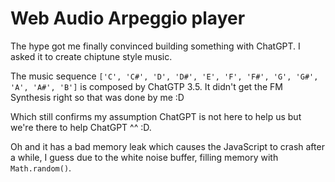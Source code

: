 # Web Audio Arpeggio player

The hype got me finally convinced building something with ChatGPT. I asked it to create chiptune style music.

The music sequence `['C', 'C#', 'D', 'D#', 'E', 'F', 'F#', 'G', 'G#', 'A', 'A#', 'B']` is composed by ChatGTP 3.5.
It didn't get the FM Synthesis right so that was done by me :D

Which still confirms my assumption ChatGPT is not here to help us but we're there to help ChatGPT ^^ :D.

Oh and it has a bad memory leak which causes the JavaScript to crash after a while, I guess due to the white noise buffer, filling memory with `Math.random()`.
